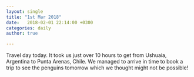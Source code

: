 ```yaml
---
layout: single
title: "1st Mar 2018"
date:   2018-02-01 22:14:00 +0300
categories: daily
author: true

---
```


Travel day today. It took us just over 10 hours to get from Ushuaia, Argentina to Punta Arenas, Chile. We managed to arrive in time to book a trip to see the penguins tomorrow which we thought might not be possible! 
